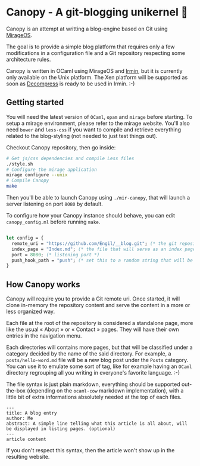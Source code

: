# Canopy - A git-blogging unikernel 🌿

Canopy is an attempt at writting a blog-engine based on Git using [MirageOS][mirage].

The goal is to provide a simple blog platform that requires only a few modifications in a configuration file and a Git repository respecting some architecture rules.

Canopy is written in OCaml using MirageOS and [Irmin][irmin], but it is currently only available on the Unix platform. The Xen platform will be supported as soon as [Decompress][decompress] is ready to be used in Irmin. :-)

## Getting started

You will need the latest version of `OCaml`, `opam` and `mirage` before starting. To setup a mirage environment, please refer to the mirage website.
You'll also need `bower` and `less-css` if you want to compile and retrieve everything related to the blog-styling (not needed to just test things out).

Checkout Canopy repository, then go inside:

```sh
# Get js/css dependencies and compile Less files
./style.sh
# Configure the mirage application
mirage configure --unix
# Compile Canopy
make
```

Then you'll be able to launch Canopy using `./mir-canopy`, that will launch a server listening on port `8080` by default.

To configure how your Canopy instance should behave, you can edit `canopy_config.ml` before running `make`.

```ocaml

let config = {
  remote_uri = "https://github.com/Engil/__blog.git"; (* the git repository *)
  index_page = "Index.md"; (* the file that will serve as an index page *)
  port = 8080; (* listening port *)
  push_hook_path = "push"; (* set this to a random string that will be used to inform that new content is available in the git repository *)
}
```

## How Canopy works

Canopy will require you to provide a Git remote uri. Once started, it will clone in-memory the repository content and serve the content in a more or less organized way.

Each file at the root of the repository is considered a standalone page, more like the usual « About » or « Contact » pages. They will have their own entries in the navigation menu.

Each directories will contains more pages, but that will be classified under a category decided by the name of the said directory.
For example, a `posts/hello-word.md` file will be a new blog post under the `Posts` category.
You can use it to emulate some sort of tag, like for example having an `OCaml` directory regrouping all you writing in everyone's favorite language. :-)

The file syntax is just plain markdown, everything should be supported out-the-box (depending on the `ocaml-cow` markdown implementation), with a little bit of extra informations absolutely needed at the top of each files.

```
---
title: A blog entry
author: Me
abstract: A simple line telling what this article is all about, will be displayed in listing pages. (optional)
---
article content
```

If you don't respect this syntax, then the article won't show up in the resulting website.

 [decompress]: <https://github.com/oklm-wsh/Decompress>
 [mirage]: <http://mirage.io/>
 [irmin]: <https://github.com/mirage/irmin>


